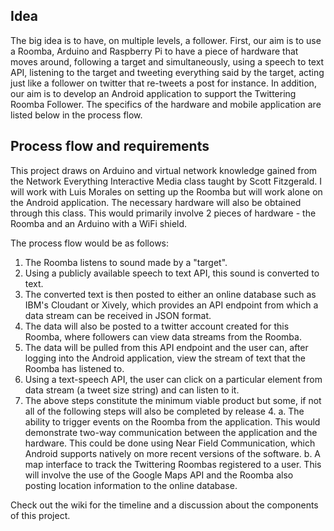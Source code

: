 ## Idea

The big idea is to have, on multiple levels, a follower. First, our aim is to use a Roomba, Arduino and Raspberry Pi to have a piece of hardware that moves around, following a target and simultaneously, using a speech to text API, listening to the target and tweeting everything said by the target, acting just like a follower on twitter that re-tweets a post for instance. In addition, our aim is to develop an Android application to support the Twittering Roomba Follower. The specifics of the hardware and mobile application are listed below in the process flow. 

## Process flow and requirements

This project draws on Arduino and virtual network knowledge gained from the Network Everything Interactive Media class taught by Scott Fitzgerald. I will work with Luis Morales on setting up the Roomba but will work alone on the Android application. The necessary hardware will also be obtained through this class. This would primarily involve 2 pieces of hardware - the Roomba and an Arduino with a WiFi shield. 

The process flow would be as follows:

1. The Roomba listens to sound made by a "target". 
2. Using a publicly available speech to text API, this sound is converted to text.
3. The converted text is then posted to either an online database such as IBM's Cloudant or Xively, which provides an API endpoint from which a data stream can be received in JSON format.
4. The data will also be posted to a twitter account created for this Roomba, where followers can view data streams from the Roomba.
5. The data will be pulled from this API endpoint and the user can, after logging into the Android application, view the stream of text that the Roomba has listened to.
6. Using a text-speech API, the user can click on a particular element from data stream (a tweet size string) and can listen to it.
7. The above steps constitute the minimum viable product but some, if not all of the following steps will also be completed by release 4. 
        a. The ability to trigger events on the Roomba from the application. This would demonstrate two-way communication between the application and the hardware. This could be done using Near Field Communication, which Android supports natively on more recent versions of the software. 
        b. A map interface to track the Twittering Roombas registered to a user. This will involve the use of the Google Maps API and the Roomba also posting location information to the online database.

Check out the wiki for the timeline and a discussion about the components of this project.
